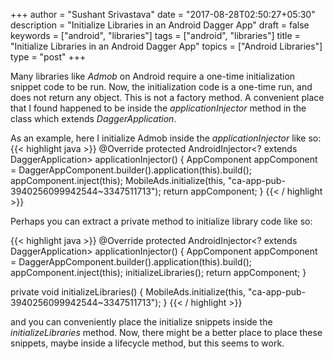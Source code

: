 +++
author = "Sushant Srivastava"
date = "2017-08-28T02:50:27+05:30"
description = "Initialize Libraries in an Android Dagger App"
draft = false
keywords = ["android", "libraries"]
tags = ["android", "libraries"]
title = "Initialize Libraries in an Android Dagger App"
topics = ["Android Libraries"]
type = "post"
+++

Many libraries like *Admob* on Android require a one-time initialization snippet
code to be run. Now, the initialization code is a one-time run, and does not return
any object. This is not a factory method. A convenient place that I found happened
to be inside the *applicationInjector* method in the class which extends *DaggerApplication*.

As an example, here I initialize Admob inside the *applicationInjector* like so:
{{< highlight java >}}
@Override
protected AndroidInjector<? extends DaggerApplication> applicationInjector() {
    AppComponent appComponent = DaggerAppComponent.builder().application(this).build();
    appComponent.inject(this);
    MobileAds.initialize(this, "ca-app-pub-3940256099942544~3347511713");
    return appComponent;
}
 {{< / highlight >}}

Perhaps you can extract a private method to initialize library code like so:

{{< highlight java >}}
@Override
protected AndroidInjector<? extends DaggerApplication> applicationInjector() {
    AppComponent appComponent = DaggerAppComponent.builder().application(this).build();
    appComponent.inject(this);
    initializeLibraries();
    return appComponent;
}

private void initializeLibraries() {
    MobileAds.initialize(this, "ca-app-pub-3940256099942544~3347511713");
}
 {{< / highlight >}}

and you can conveniently place the initialize snippets inside the *initializeLibraries*
method. Now, there might be a better place to place these snippets, maybe inside
a lifecycle method, but this seems to work.
